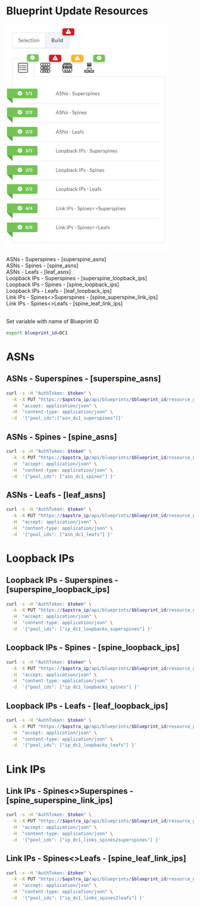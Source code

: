 # Blueprint Update Resources

![GUI](img/0400.png "Blueprint Update Resources")

ASNs - Superspines - [superspine_asns]<br>
ASNs - Spines - [spine_asns]<br>
ASNs - Leafs - [leaf_asns]<br>
Loopback IPs - Superspines - [superspine_loopback_ips]<br>
Loopback IPs - Spines - [spine_loopback_ips]<br>
Loopback IPs - Leafs - [leaf_loopback_ips]<br>
Link IPs - Spines<>Superspines - [spine_superspine_link_ips]<br>
Link IPs - Spines<>Leafs - [spine_leaf_link_ips]<br>
<br>

Set variable with name of Blueprint ID
```bash
export blueprint_id=DC1
```

# ASNs
## ASNs - Superspines - [superspine_asns]
```bash
curl -s -H "AuthToken: $token" \
  -k -X PUT "https://$apstra_ip/api/blueprints/$blueprint_id/resource_groups/asn/superspine_asns" \
  -H  "accept: application/json" \
  -H  "content-type: application/json" \
  -d  '{"pool_ids":["asn_dc1_superspines"]}'
```

## ASNs - Spines - [spine_asns]
```bash
curl -s -H "AuthToken: $token" \
  -k -X PUT "https://$apstra_ip/api/blueprints/$blueprint_id/resource_groups/asn/spine_asns" \
  -H  "accept: application/json" \
  -H  "content-type: application/json" \
  -d  '{"pool_ids": ["asn_dc1_spines"] }'
```

## ASNs - Leafs - [leaf_asns]
```bash
curl -s -H "AuthToken: $token" \
  -k -X PUT "https://$apstra_ip/api/blueprints/$blueprint_id/resource_groups/asn/leaf_asns" \
  -H  "accept: application/json" \
  -H  "content-type: application/json" \
  -d  '{"pool_ids": ["asn_dc1_leafs"] }'
```



# Loopback IPs
## Loopback IPs - Superspines - [superspine_loopback_ips]
```bash
curl -s -H "AuthToken: $token" \
  -k -X PUT "https://$apstra_ip/api/blueprints/$blueprint_id/resource_groups/ip/superspine_loopback_ips" \
  -H  "accept: application/json" \
  -H  "content-type: application/json" \
  -d  '{"pool_ids": ["ip_dc1_loopbacks_superspines"] }'
```

## Loopback IPs - Spines - [spine_loopback_ips]
```bash
curl -s -H "AuthToken: $token" \
  -k -X PUT "https://$apstra_ip/api/blueprints/$blueprint_id/resource_groups/ip/spine_loopback_ips" \
  -H  "accept: application/json" \
  -H  "content-type: application/json" \
  -d  '{"pool_ids": ["ip_dc1_loopbacks_spines"] }'
```


## Loopback IPs - Leafs - [leaf_loopback_ips]
```bash
curl -s -H "AuthToken: $token" \
  -k -X PUT "https://$apstra_ip/api/blueprints/$blueprint_id/resource_groups/ip/leaf_loopback_ips" \
  -H  "accept: application/json" \
  -H  "content-type: application/json" \
  -d  '{"pool_ids": ["ip_dc1_loopbacks_leafs"] }'
```


# Link IPs
## Link IPs - Spines<>Superspines - [spine_superspine_link_ips]
```bash
curl -s -H "AuthToken: $token" \
  -k -X PUT "https://$apstra_ip/api/blueprints/$blueprint_id/resource_groups/ip/spine_superspine_link_ips" \
  -H  "accept: application/json" \
  -H  "content-type: application/json" \
  -d  '{"pool_ids": ["ip_dc1_links_spines2superspines"] }'
```

## Link IPs - Spines<>Leafs - [spine_leaf_link_ips]
```bash
curl -s -H "AuthToken: $token" \
  -k -X PUT "https://$apstra_ip/api/blueprints/$blueprint_id/resource_groups/ip/spine_leaf_link_ips" \
  -H  "accept: application/json" \
  -H  "content-type: application/json" \
  -d  '{"pool_ids": ["ip_dc1_links_spines2leafs"] }'
```

